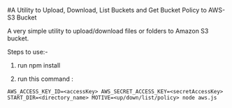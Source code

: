 #A Utility to Upload, Download, List Buckets and Get Bucket Policy to AWS-S3 Bucket

A very simple utility to upload/download files or folders to Amazon S3 bucket.

Steps to use:-

1. run npm install

2. run this command :
```
AWS_ACCESS_KEY_ID=<accessKey> AWS_SECRET_ACCESS_KEY=<secretAccessKey> START_DIR=<directory_name> MOTIVE=<up/down/list/policy> node aws.js 
```
